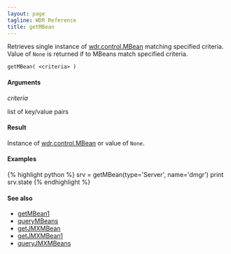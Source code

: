 ```yaml
---
layout: page
tagline: WDR Reference
title: getMBean
---
```


Retrieves single instance of [wdr.control.MBean](wdr.control.MBean.class.html) matching specified criteria.
Value of `None` is returned if to MBeans match specified criteria.

    getMBean( <criteria> )

#### Arguments

_criteria_

list of key/value pairs

#### Result

Instance of [wdr.control.MBean](wdr.control.MBean.class) or value of `None`.

#### Examples

{% highlight python %}
srv = getMBean(type='Server', name='dmgr')
print srv.state
{% endhighlight %}

#### See also

* [getMBean1](wdr.control.getMBean1.html)
* [queryMBeans](wdr.control.queryMBeans.html)
* [getJMXMBean](wdr.control.getJMXMBean.html)
* [getJMXMBean1](wdr.control.getJMXMBean1.html)
* [queryJMXMBeans](wdr.control.queryJMXMBeans.html)
